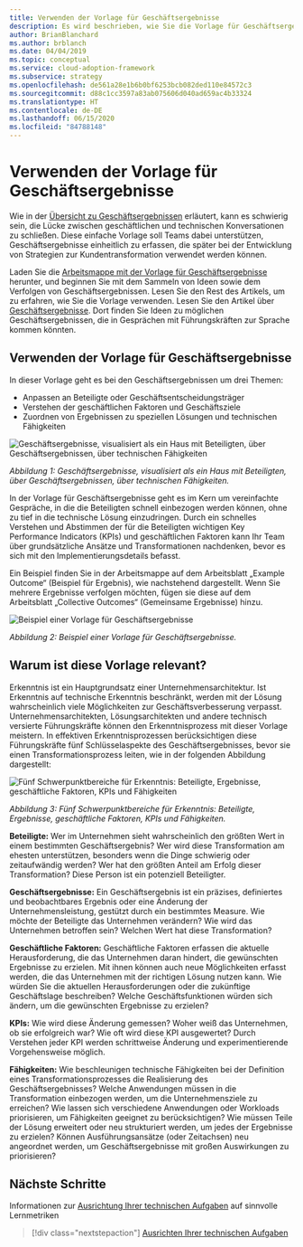 ```yaml
---
title: Verwenden der Vorlage für Geschäftsergebnisse
description: Es wird beschrieben, wie Sie die Vorlage für Geschäftsergebnisse zum Erfassen von Geschäftsergebnissen verwenden, die bei der Entwicklung von Strategien zur Kundentransformation genutzt werden können.
author: BrianBlanchard
ms.author: brblanch
ms.date: 04/04/2019
ms.topic: conceptual
ms.service: cloud-adoption-framework
ms.subservice: strategy
ms.openlocfilehash: de561a28e1b6b0bf6253bcb082ded110e84572c3
ms.sourcegitcommit: d88c1cc3597a83ab075606d040ad659ac4b33324
ms.translationtype: HT
ms.contentlocale: de-DE
ms.lasthandoff: 06/15/2020
ms.locfileid: "84788148"
---
```

# <a name="how-to-use-the-business-outcome-template"></a>Verwenden der Vorlage für Geschäftsergebnisse

Wie in der [Übersicht zu Geschäftsergebnissen](./index.md) erläutert, kann es schwierig sein, die Lücke zwischen geschäftlichen und technischen Konversationen zu schließen. Diese einfache Vorlage soll Teams dabei unterstützen, Geschäftsergebnisse einheitlich zu erfassen, die später bei der Entwicklung von Strategien zur Kundentransformation verwendet werden können.

Laden Sie die [Arbeitsmappe mit der Vorlage für Geschäftsergebnisse](https://archcenter.blob.core.windows.net/cdn/business-outcome-template.xlsx) herunter, und beginnen Sie mit dem Sammeln von Ideen sowie dem Verfolgen von Geschäftsergebnissen. Lesen Sie den Rest des Artikels, um zu erfahren, wie Sie die Vorlage verwenden. Lesen Sie den Artikel über [Geschäftsergebnisse](./index.md). Dort finden Sie Ideen zu möglichen Geschäftsergebnissen, die in Gesprächen mit Führungskräften zur Sprache kommen könnten.

## <a name="use-the-business-outcome-template"></a>Verwenden der Vorlage für Geschäftsergebnisse

In dieser Vorlage geht es bei den Geschäftsergebnissen um drei Themen:

- Anpassen an Beteiligte oder Geschäftsentscheidungsträger
- Verstehen der geschäftlichen Faktoren und Geschäftsziele
- Zuordnen von Ergebnissen zu speziellen Lösungen und technischen Fähigkeiten

![Geschäftsergebnisse, visualisiert als ein Haus mit Beteiligten, über Geschäftsergebnissen, über technischen Fähigkeiten](../../_images/strategy/business-outcome-house.png)

_Abbildung 1: Geschäftsergebnisse, visualisiert als ein Haus mit Beteiligten, über Geschäftsergebnissen, über technischen Fähigkeiten._

In der Vorlage für Geschäftsergebnisse geht es im Kern um vereinfachte Gespräche, in die die Beteiligten schnell einbezogen werden können, ohne zu tief in die technische Lösung einzudringen. Durch ein schnelles Verstehen und Abstimmen der für die Beteiligten wichtigen Key Performance Indicators (KPIs) und geschäftlichen Faktoren kann Ihr Team über grundsätzliche Ansätze und Transformationen nachdenken, bevor es sich mit den Implementierungsdetails befasst.

Ein Beispiel finden Sie in der Arbeitsmappe auf dem Arbeitsblatt „Example Outcome“ (Beispiel für Ergebnis), wie nachstehend dargestellt. Wenn Sie mehrere Ergebnisse verfolgen möchten, fügen sie diese auf dem Arbeitsblatt „Collective Outcomes“ (Gemeinsame Ergebnisse) hinzu.

![Beispiel einer Vorlage für Geschäftsergebnisse](../../_images/strategy/business-outcome-template.png)

_Abbildung 2: Beispiel einer Vorlage für Geschäftsergebnisse._

## <a name="why-is-this-template-relevant"></a>Warum ist diese Vorlage relevant?

Erkenntnis ist ein Hauptgrundsatz einer Unternehmensarchitektur. Ist Erkenntnis auf technische Erkenntnis beschränkt, werden mit der Lösung wahrscheinlich viele Möglichkeiten zur Geschäftsverbesserung verpasst. Unternehmensarchitekten, Lösungsarchitekten und andere technisch versierte Führungskräfte können den Erkenntnisprozess mit dieser Vorlage meistern. In effektiven Erkenntnisprozessen berücksichtigen diese Führungskräfte fünf Schlüsselaspekte des Geschäftsergebnisses, bevor sie einen Transformationsprozess leiten, wie in der folgenden Abbildung dargestellt:

![Fünf Schwerpunktbereiche für Erkenntnis: Beteiligte, Ergebnisse, geschäftliche Faktoren, KPIs und Fähigkeiten](../../_images/strategy/business-outcome-focus-areas.png)

_Abbildung 3: Fünf Schwerpunktbereiche für Erkenntnis: Beteiligte, Ergebnisse, geschäftliche Faktoren, KPIs und Fähigkeiten._

**Beteiligte:** Wer im Unternehmen sieht wahrscheinlich den größten Wert in einem bestimmten Geschäftsergebnis? Wer wird diese Transformation am ehesten unterstützen, besonders wenn die Dinge schwierig oder zeitaufwändig werden? Wer hat den größten Anteil am Erfolg dieser Transformation? Diese Person ist ein potenziell Beteiligter.

**Geschäftsergebnisse:** Ein Geschäftsergebnis ist ein präzises, definiertes und beobachtbares Ergebnis oder eine Änderung der Unternehmensleistung, gestützt durch ein bestimmtes Measure. Wie möchte der Beteiligte das Unternehmen verändern? Wie wird das Unternehmen betroffen sein? Welchen Wert hat diese Transformation?

**Geschäftliche Faktoren:** Geschäftliche Faktoren erfassen die aktuelle Herausforderung, die das Unternehmen daran hindert, die gewünschten Ergebnisse zu erzielen. Mit ihnen können auch neue Möglichkeiten erfasst werden, die das Unternehmen mit der richtigen Lösung nutzen kann. Wie würden Sie die aktuellen Herausforderungen oder die zukünftige Geschäftslage beschreiben? Welche Geschäftsfunktionen würden sich ändern, um die gewünschten Ergebnisse zu erzielen?

**KPIs:** Wie wird diese Änderung gemessen? Woher weiß das Unternehmen, ob sie erfolgreich war? Wie oft wird diese KPI ausgewertet? Durch Verstehen jeder KPI werden schrittweise Änderung und experimentierende Vorgehensweise möglich.

**Fähigkeiten:** Wie beschleunigen technische Fähigkeiten bei der Definition eines Transformationsprozesses die Realisierung des Geschäftsergebnisses? Welche Anwendungen müssen in die Transformation einbezogen werden, um die Unternehmensziele zu erreichen? Wie lassen sich verschiedene Anwendungen oder Workloads priorisieren, um Fähigkeiten geeignet zu berücksichtigen? Wie müssen Teile der Lösung erweitert oder neu strukturiert werden, um jedes der Ergebnisse zu erzielen? Können Ausführungsansätze (oder Zeitachsen) neu angeordnet werden, um Geschäftsergebnisse mit großen Auswirkungen zu priorisieren?

## <a name="next-steps"></a>Nächste Schritte

Informationen zur [Ausrichtung Ihrer technischen Aufgaben](../learning-metrics.md) auf sinnvolle Lernmetriken

> [!div class="nextstepaction"]
> [Ausrichten Ihrer technischen Aufgaben](../learning-metrics.md)
